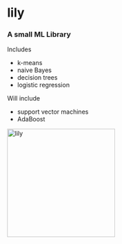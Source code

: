 lily
====

### A small ML Library

Includes
* k-means
* naive Bayes
* decision trees
* logistic regression

Will include
* support vector machines
* AdaBoost

<img src="http://24.media.tumblr.com/dd537b0d5f17111e5ed82b25b711e1d8/tumblr_mpfh6aoXBz1r1ad7ko1_500.jpg" alt="lily" width="250"/>
